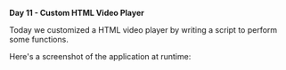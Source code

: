 <strong> Day 11 - Custom HTML Video Player</strong>

Today we customized a HTML video player by writing a script to perform some functions.

Here's a screenshot of the application at runtime: 
